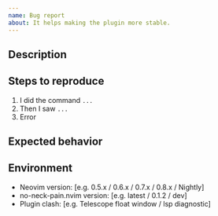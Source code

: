 ```yaml
---
name: Bug report
about: It helps making the plugin more stable.
---
```


## Description

<!-- A clear and concise description of what the bug is. -->

## Steps to reproduce

1. I did the command `...`
2. Then I saw `...`
3. Error

## Expected behavior

<!-- A clear and concise description of what you expected to happen. -->

## Environment

- Neovim version: [e.g. 0.5.x / 0.6.x / 0.7.x / 0.8.x / Nightly]
- no-neck-pain.nvim version: [e.g. latest / 0.1.2 / dev]
- Plugin clash: [e.g. Telescope float window / lsp diagnostic]
